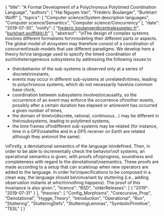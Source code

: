 {
    "title": "A Formal Development of a Polychronous Polytimed Coordination Language",
    "authors": [
        "Hai Nguyen Van",
        "Frédéric Boulanger",
        "Burkhart Wolff"
    ],
    "topics": [
        "Computer science/System description languages",
        "Computer science/Semantics",
        "Computer science/Concurrency"
    ],
    "date": "2019-07-30",
    "notify": [
        "frederic.boulanger@centralesupelec.fr",
        "burkhart.wolff@lri.fr"
    ],
    "abstract": "\nThe design of complex systems involves different formalisms for\nmodeling their different parts or aspects. The global model of a\nsystem may therefore consist of a coordination of concurrent\nsub-models that use different paradigms.  We develop here a theory for\na language used to specify the timed coordination of such\nheterogeneous subsystems by addressing the following issues:\n<ul><li>the\nbehavior of the sub-systems is observed only at a series of discrete\ninstants,</li><li>events may occur in different sub-systems at unrelated\ntimes, leading to polychronous systems, which do not necessarily have\na common base clock,</li><li>coordination between subsystems involves\ncausality, so the occurrence of an event may enforce the occurrence of\nother events, possibly after a certain duration has elapsed or an\nevent has occurred a given number of times,</li><li>the domain of time\n(discrete, rational, continuous...) may be different in the\nsubsystems, leading to polytimed systems,</li><li>the time frames of\ndifferent sub-systems may be related (for instance, time in a GPS\nsatellite and in a GPS receiver on Earth are related although they are\nnot the same).</li></ul>\nFirstly, a denotational semantics of the language is\ndefined. Then, in order to be able to incrementally check the behavior\nof systems, an operational semantics is given, with proofs of\nprogress, soundness and completeness with regard to the denotational\nsemantics. These proofs are made according to a setup that can scale\nup when new operators are added to the language. In order for\nspecifications to be composed in a clean way, the language should be\ninvariant by stuttering (i.e., adding observation instants at which\nnothing happens). The proof of this invariance is also given.",
    "licence": "BSD",
    "olderReleases": [
        {
            "2019": "2019-07-31"
        }
    ],
    "theories": [
        "Config_Morphisms",
        "Corecursive_Prop",
        "Denotational",
        "Hygge_Theory",
        "Introduction",
        "Operational",
        "Run",
        "Stuttering",
        "StutteringDefs",
        "StutteringLemmas",
        "SymbolicPrimitive",
        "TESL"
    ]
}